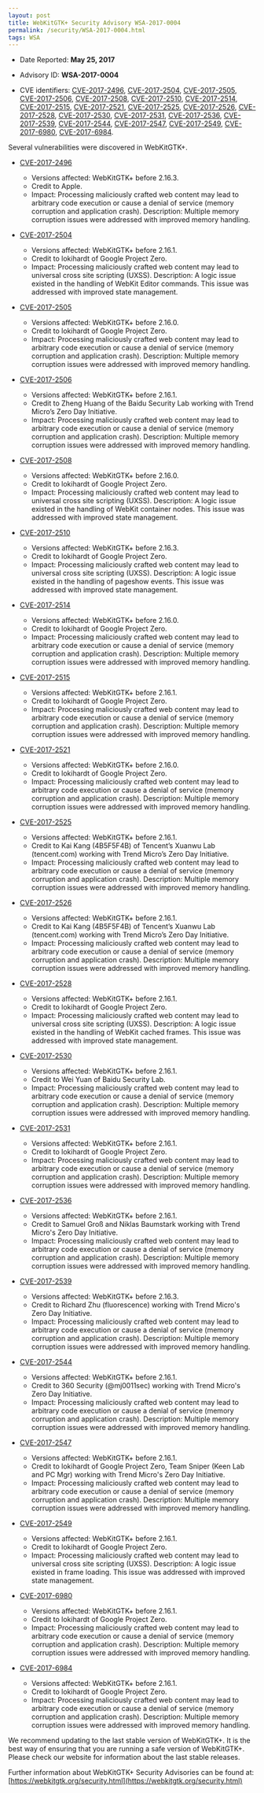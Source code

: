 ```yaml
---
layout: post
title: WebKitGTK+ Security Advisory WSA-2017-0004
permalink: /security/WSA-2017-0004.html
tags: WSA
---
```


* Date Reported: **May 25, 2017**

* Advisory ID: **WSA-2017-0004**

* CVE identifiers: [CVE-2017-2496](#CVE-2017-2496), [CVE-2017-2504](#CVE-2017-2504),
  [CVE-2017-2505](#CVE-2017-2505), [CVE-2017-2506](#CVE-2017-2506),
  [CVE-2017-2508](#CVE-2017-2508), [CVE-2017-2510](#CVE-2017-2510),
  [CVE-2017-2514](#CVE-2017-2514), [CVE-2017-2515](#CVE-2017-2515),
  [CVE-2017-2521](#CVE-2017-2521), [CVE-2017-2525](#CVE-2017-2525),
  [CVE-2017-2526](#CVE-2017-2526), [CVE-2017-2528](#CVE-2017-2528),
  [CVE-2017-2530](#CVE-2017-2530), [CVE-2017-2531](#CVE-2017-2531),
  [CVE-2017-2536](#CVE-2017-2536), [CVE-2017-2539](#CVE-2017-2539),
  [CVE-2017-2544](#CVE-2017-2544), [CVE-2017-2547](#CVE-2017-2547),
  [CVE-2017-2549](#CVE-2017-2549), [CVE-2017-6980](#CVE-2017-6980),
  [CVE-2017-6984](#CVE-2017-6984).


Several vulnerabilities were discovered in WebKitGTK+.

* <a name="CVE-2017-2496" href="https://cve.mitre.org/cgi-bin/cvename.cgi?name=CVE-2017-2496">CVE-2017-2496</a>
  * Versions affected: WebKitGTK+ before 2.16.3.
  * Credit to Apple.
  * Impact: Processing maliciously crafted web content may lead to
    arbitrary code execution or cause a denial of service (memory
    corruption and application crash). Description: Multiple memory
    corruption issues were addressed with improved memory handling.

* <a name="CVE-2017-2504" href="https://cve.mitre.org/cgi-bin/cvename.cgi?name=CVE-2017-2504">CVE-2017-2504</a>
  * Versions affected: WebKitGTK+ before 2.16.1.
  * Credit to lokihardt of Google Project Zero.
  * Impact: Processing maliciously crafted web content may lead to
    universal cross site scripting (UXSS). Description: A logic issue
    existed in the handling of WebKit Editor commands. This issue was
    addressed with improved state management.

* <a name="CVE-2017-2505" href="https://cve.mitre.org/cgi-bin/cvename.cgi?name=CVE-2017-2505">CVE-2017-2505</a>
  * Versions affected: WebKitGTK+ before 2.16.0.
  * Credit to lokihardt of Google Project Zero.
  * Impact: Processing maliciously crafted web content may lead to
    arbitrary code execution or cause a denial of service (memory
    corruption and application crash). Description: Multiple memory
    corruption issues were addressed with improved memory handling.

* <a name="CVE-2017-2506" href="https://cve.mitre.org/cgi-bin/cvename.cgi?name=CVE-2017-2506">CVE-2017-2506</a>
  * Versions affected: WebKitGTK+ before 2.16.1.
  * Credit to Zheng Huang of the Baidu Security Lab working with Trend
    Micro’s Zero Day Initiative.
  * Impact: Processing maliciously crafted web content may lead to
    arbitrary code execution or cause a denial of service (memory
    corruption and application crash). Description: Multiple memory
    corruption issues were addressed with improved memory handling.

* <a name="CVE-2017-2508" href="https://cve.mitre.org/cgi-bin/cvename.cgi?name=CVE-2017-2508">CVE-2017-2508</a>
  * Versions affected: WebKitGTK+ before 2.16.0.
  * Credit to lokihardt of Google Project Zero.
  * Impact: Processing maliciously crafted web content may lead to
    universal cross site scripting (UXSS). Description: A logic issue
    existed in the handling of WebKit container nodes. This issue was
    addressed with improved state management.

* <a name="CVE-2017-2510" href="https://cve.mitre.org/cgi-bin/cvename.cgi?name=CVE-2017-2510">CVE-2017-2510</a>
  * Versions affected: WebKitGTK+ before 2.16.3.
  * Credit to lokihardt of Google Project Zero.
  * Impact: Processing maliciously crafted web content may lead to
    universal cross site scripting (UXSS). Description: A logic issue
    existed in the handling of pageshow events. This issue was addressed
    with improved state management.

* <a name="CVE-2017-2514" href="https://cve.mitre.org/cgi-bin/cvename.cgi?name=CVE-2017-2514">CVE-2017-2514</a>
  * Versions affected: WebKitGTK+ before 2.16.0.
  * Credit to lokihardt of Google Project Zero.
  * Impact: Processing maliciously crafted web content may lead to
    arbitrary code execution or cause a denial of service (memory
    corruption and application crash). Description: Multiple memory
    corruption issues were addressed with improved memory handling.

* <a name="CVE-2017-2515" href="https://cve.mitre.org/cgi-bin/cvename.cgi?name=CVE-2017-2515">CVE-2017-2515</a>
  * Versions affected: WebKitGTK+ before 2.16.1.
  * Credit to lokihardt of Google Project Zero.
  * Impact: Processing maliciously crafted web content may lead to
    arbitrary code execution or cause a denial of service (memory
    corruption and application crash). Description: Multiple memory
    corruption issues were addressed with improved memory handling.

* <a name="CVE-2017-2521" href="https://cve.mitre.org/cgi-bin/cvename.cgi?name=CVE-2017-2521">CVE-2017-2521</a>
  * Versions affected: WebKitGTK+ before 2.16.0.
  * Credit to lokihardt of Google Project Zero.
  * Impact: Processing maliciously crafted web content may lead to
    arbitrary code execution or cause a denial of service (memory
    corruption and application crash). Description: Multiple memory
    corruption issues were addressed with improved memory handling.

* <a name="CVE-2017-2525" href="https://cve.mitre.org/cgi-bin/cvename.cgi?name=CVE-2017-2525">CVE-2017-2525</a>
  * Versions affected: WebKitGTK+ before 2.16.1.
  * Credit to Kai Kang (4B5F5F4B) of Tencent’s Xuanwu Lab (tencent.com)
    working with Trend Micro’s Zero Day Initiative.
  * Impact: Processing maliciously crafted web content may lead to
    arbitrary code execution or cause a denial of service (memory
    corruption and application crash). Description: Multiple memory
    corruption issues were addressed with improved memory handling.

* <a name="CVE-2017-2526" href="https://cve.mitre.org/cgi-bin/cvename.cgi?name=CVE-2017-2526">CVE-2017-2526</a>
  * Versions affected: WebKitGTK+ before 2.16.1.
  * Credit to Kai Kang (4B5F5F4B) of Tencent’s Xuanwu Lab (tencent.com)
    working with Trend Micro’s Zero Day Initiative.
  * Impact: Processing maliciously crafted web content may lead to
    arbitrary code execution or cause a denial of service (memory
    corruption and application crash). Description: Multiple memory
    corruption issues were addressed with improved memory handling.

* <a name="CVE-2017-2528" href="https://cve.mitre.org/cgi-bin/cvename.cgi?name=CVE-2017-2528">CVE-2017-2528</a>
  * Versions affected: WebKitGTK+ before 2.16.1.
  * Credit to lokihardt of Google Project Zero.
  * Impact: Processing maliciously crafted web content may lead to
    universal cross site scripting (UXSS). Description: A logic issue
    existed in the handling of WebKit cached frames. This issue was
    addressed with improved state management.

* <a name="CVE-2017-2530" href="https://cve.mitre.org/cgi-bin/cvename.cgi?name=CVE-2017-2530">CVE-2017-2530</a>
  * Versions affected: WebKitGTK+ before 2.16.1.
  * Credit to Wei Yuan of Baidu Security Lab.
  * Impact: Processing maliciously crafted web content may lead to
    arbitrary code execution or cause a denial of service (memory
    corruption and application crash). Description: Multiple memory
    corruption issues were addressed with improved memory handling.

* <a name="CVE-2017-2531" href="https://cve.mitre.org/cgi-bin/cvename.cgi?name=CVE-2017-2531">CVE-2017-2531</a>
  * Versions affected: WebKitGTK+ before 2.16.1.
  * Credit to lokihardt of Google Project Zero.
  * Impact: Processing maliciously crafted web content may lead to
    arbitrary code execution or cause a denial of service (memory
    corruption and application crash). Description: Multiple memory
    corruption issues were addressed with improved memory handling.

* <a name="CVE-2017-2536" href="https://cve.mitre.org/cgi-bin/cvename.cgi?name=CVE-2017-2536">CVE-2017-2536</a>
  * Versions affected: WebKitGTK+ before 2.16.1.
  * Credit to Samuel Groß and Niklas Baumstark working with Trend
    Micro's Zero Day Initiative.
  * Impact: Processing maliciously crafted web content may lead to
    arbitrary code execution or cause a denial of service (memory
    corruption and application crash). Description: Multiple memory
    corruption issues were addressed with improved memory handling.

* <a name="CVE-2017-2539" href="https://cve.mitre.org/cgi-bin/cvename.cgi?name=CVE-2017-2539">CVE-2017-2539</a>
  * Versions affected: WebKitGTK+ before 2.16.3.
  * Credit to Richard Zhu (fluorescence) working with Trend Micro's Zero
    Day Initiative.
  * Impact: Processing maliciously crafted web content may lead to
    arbitrary code execution or cause a denial of service (memory
    corruption and application crash). Description: Multiple memory
    corruption issues were addressed with improved memory handling.

* <a name="CVE-2017-2544" href="https://cve.mitre.org/cgi-bin/cvename.cgi?name=CVE-2017-2544">CVE-2017-2544</a>
  * Versions affected: WebKitGTK+ before 2.16.1.
  * Credit to 360 Security (@mj0011sec) working with Trend Micro's Zero
    Day Initiative.
  * Impact: Processing maliciously crafted web content may lead to
    arbitrary code execution or cause a denial of service (memory
    corruption and application crash). Description: Multiple memory
    corruption issues were addressed with improved memory handling.

* <a name="CVE-2017-2547" href="https://cve.mitre.org/cgi-bin/cvename.cgi?name=CVE-2017-2547">CVE-2017-2547</a>
  * Versions affected: WebKitGTK+ before 2.16.1.
  * Credit to lokihardt of Google Project Zero, Team Sniper (Keen Lab
    and PC Mgr) working with Trend Micro's Zero Day Initiative.
  * Impact: Processing maliciously crafted web content may lead to
    arbitrary code execution or cause a denial of service (memory
    corruption and application crash). Description: Multiple memory
    corruption issues were addressed with improved memory handling.

* <a name="CVE-2017-2549" href="https://cve.mitre.org/cgi-bin/cvename.cgi?name=CVE-2017-2549">CVE-2017-2549</a>
  * Versions affected: WebKitGTK+ before 2.16.1.
  * Credit to lokihardt of Google Project Zero.
  * Impact: Processing maliciously crafted web content may lead to
    universal cross site scripting (UXSS). Description: A logic issue
    existed in frame loading. This issue was addressed with improved
    state management.

* <a name="CVE-2017-6980" href="https://cve.mitre.org/cgi-bin/cvename.cgi?name=CVE-2017-6980">CVE-2017-6980</a>
  * Versions affected: WebKitGTK+ before 2.16.1.
  * Credit to lokihardt of Google Project Zero.
  * Impact: Processing maliciously crafted web content may lead to
    arbitrary code execution or cause a denial of service (memory
    corruption and application crash). Description: Multiple memory
    corruption issues were addressed with improved memory handling.

* <a name="CVE-2017-6984" href="https://cve.mitre.org/cgi-bin/cvename.cgi?name=CVE-2017-6984">CVE-2017-6984</a>
  * Versions affected: WebKitGTK+ before 2.16.1.
  * Credit to lokihardt of Google Project Zero.
  * Impact: Processing maliciously crafted web content may lead to
    arbitrary code execution or cause a denial of service (memory
    corruption and application crash). Description: Multiple memory
    corruption issues were addressed with improved memory handling.


We recommend updating to the last stable version of WebKitGTK+. It is
the best way of ensuring that you are running a safe version of
WebKitGTK+. Please check our website for information about the last
stable releases.

Further information about WebKitGTK+ Security Advisories can be found at:
[https://webkitgtk.org/security.html](https://webkitgtk.org/security.html)
